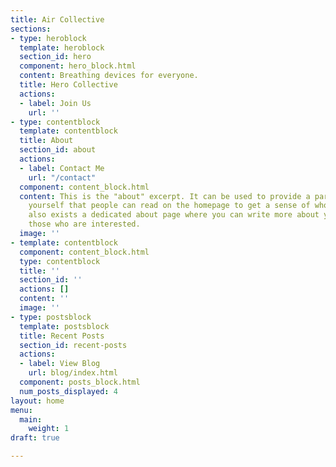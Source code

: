```yaml
---
title: Air Collective
sections:
- type: heroblock
  template: heroblock
  section_id: hero
  component: hero_block.html
  content: Breathing devices for everyone.
  title: Hero Collective
  actions:
  - label: Join Us
    url: ''
- type: contentblock
  template: contentblock
  title: About
  section_id: about
  actions:
  - label: Contact Me
    url: "/contact"
  component: content_block.html
  content: This is the "about" excerpt. It can be used to provide a paragraph about
    yourself that people can read on the homepage to get a sense of who you are. There
    also exists a dedicated about page where you can write more about yourself for
    those who are interested.
  image: ''
- template: contentblock
  component: content_block.html
  type: contentblock
  title: ''
  section_id: ''
  actions: []
  content: ''
  image: ''
- type: postsblock
  template: postsblock
  title: Recent Posts
  section_id: recent-posts
  actions:
  - label: View Blog
    url: blog/index.html
  component: posts_block.html
  num_posts_displayed: 4
layout: home
menu:
  main:
    weight: 1
draft: true

---
```


